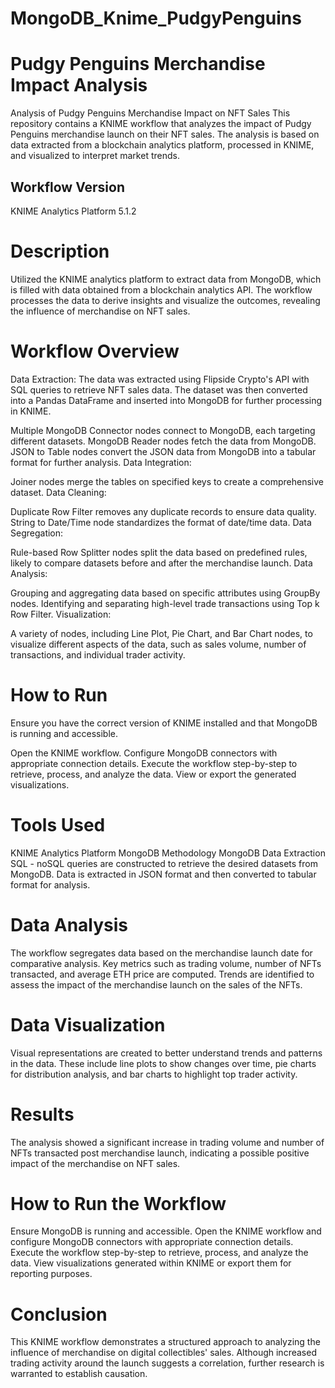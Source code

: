 # MongoDB_Knime_PudgyPenguins
# Pudgy Penguins Merchandise Impact Analysis
Analysis of Pudgy Penguins Merchandise Impact on NFT Sales
This repository contains a KNIME workflow that analyzes the impact of Pudgy Penguins merchandise launch on their NFT sales. The analysis is based on data extracted from a blockchain analytics platform, processed in KNIME, and visualized to interpret market trends.

## Workflow Version
KNIME Analytics Platform 5.1.2

# Description
Utilized the KNIME analytics platform to extract data from MongoDB, which is filled with data obtained from a blockchain analytics API. The workflow processes the data to derive insights and visualize the outcomes, revealing the influence of merchandise on NFT sales.


# Workflow Overview
Data Extraction:
The data was extracted using Flipside Crypto's API with SQL queries to retrieve NFT sales data. The dataset was then converted into a Pandas DataFrame and inserted into MongoDB for further processing in KNIME.

Multiple MongoDB Connector nodes connect to MongoDB, each targeting different datasets.
MongoDB Reader nodes fetch the data from MongoDB.
JSON to Table nodes convert the JSON data from MongoDB into a tabular format for further analysis.
Data Integration:

Joiner nodes merge the tables on specified keys to create a comprehensive dataset.
Data Cleaning:

Duplicate Row Filter removes any duplicate records to ensure data quality.
String to Date/Time node standardizes the format of date/time data.
Data Segregation:

Rule-based Row Splitter nodes split the data based on predefined rules, likely to compare datasets before and after the merchandise launch.
Data Analysis:

Grouping and aggregating data based on specific attributes using GroupBy nodes.
Identifying and separating high-level trade transactions using Top k Row Filter.
Visualization:

A variety of nodes, including Line Plot, Pie Chart, and Bar Chart nodes, to visualize different aspects of the data, such as sales volume, number of transactions, and individual trader activity.
# How to Run
Ensure you have the correct version of KNIME installed and that MongoDB is running and accessible.

Open the KNIME workflow.
Configure MongoDB connectors with appropriate connection details.
Execute the workflow step-by-step to retrieve, process, and analyze the data.
View or export the generated visualizations.
# Tools Used
KNIME Analytics Platform
MongoDB
Methodology
MongoDB Data Extraction
SQL - noSQL queries are constructed to retrieve the desired datasets from MongoDB.
Data is extracted in JSON format and then converted to tabular format for analysis.
# Data Analysis
The workflow segregates data based on the merchandise launch date for comparative analysis.
Key metrics such as trading volume, number of NFTs transacted, and average ETH price are computed.
Trends are identified to assess the impact of the merchandise launch on the sales of the NFTs.
# Data Visualization
Visual representations are created to better understand trends and patterns in the data.
These include line plots to show changes over time, pie charts for distribution analysis, and bar charts to highlight top trader activity.
# Results
The analysis showed a significant increase in trading volume and number of NFTs transacted post merchandise launch, indicating a possible positive impact of the merchandise on NFT sales.
# How to Run the Workflow
Ensure MongoDB is running and accessible.
Open the KNIME workflow and configure MongoDB connectors with appropriate connection details.
Execute the workflow step-by-step to retrieve, process, and analyze the data.
View visualizations generated within KNIME or export them for reporting purposes.
# Conclusion
This KNIME workflow demonstrates a structured approach to analyzing the influence of merchandise on digital collectibles' sales. Although increased trading activity around the launch suggests a correlation, further research is warranted to establish causation.
